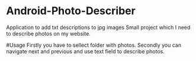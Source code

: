 # Android-Photo-Describer
Application to add txt descriptions to jpg images
Small project which I need to describe photos on my website.

#Usage
Firstly you have to sellect folder with photos.
Secondly you can navigate next and previous and use text field to describe photos.
